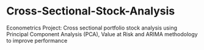 # Cross-Sectional-Stock-Analysis
Econometrics Project: Cross sectional portfolio stock analysis using Principal Component Analysis (PCA), Value  at Risk and ARIMA methodology to improve performance
